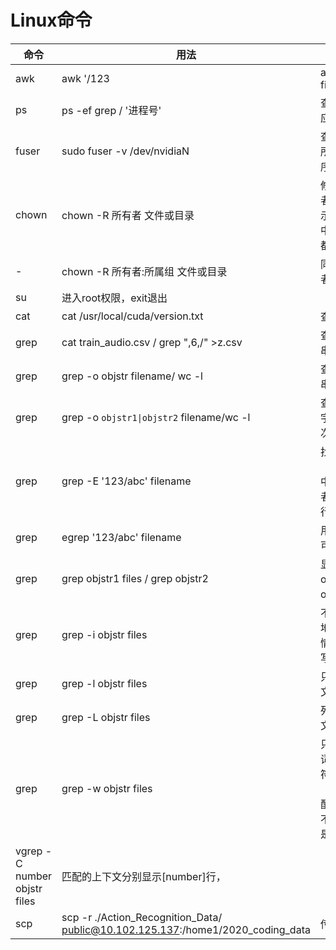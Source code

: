Linux命令
========
命令|用法|含义
----|----|----
awk|awk '/123|abc/' filename   | awk 的实现方式
ps|ps -ef grep / '进程号' |查看进程所对应的的宿主
fuser|sudo fuser -v /dev/nvidiaN |查看N号显卡所有运行的程序
chown|chown -R 所有者 文件或目录 |修改文件所有者 -R 选项表示连同子目录中的所有文件都更改所有者 
-|chown -R 所有者:所属组 文件或目录 |同时更改所有者和所属组
su| 进入root权限，exit退出
cat| cat /usr/local/cuda/version.txt |查看cuda版本
grep| cat train_audio.csv / grep ",6,/" >z.csv |查找指定字符串
grep| grep -o objstr filename/ wc -l |查找指定字符串出现的次数
grep| grep -o `objstr1\|objstr2` filename/wc -l |查找多种指定字符串出现的次数
grep|grep -E '123/abc' filename  | 找出文件（filename）中包含123或者包含abc的行
grep|egrep '123/abc' filename    | 用egrep同样可以实现
grep|grep objstr1 files / grep objstr2 |显示既匹配 objstr1 又匹配 objstr2 的行。
grep|grep -i objstr files   |不区分大小写地搜索。默认情况区分大小写，
grep|grep -l objstr files   |只列出匹配的文件名，
grep|grep -L objstr files   |列出不匹配的文件名，
grep|grep -w objstr files  |只匹配整个单词，而不是字符串的一部分（如匹配‘magic’，而不是‘magical’），
vgrep -C number objstr files |匹配的上下文分别显示[number]行，
scp |scp -r ./Action_Recognition_Data/ public@10.102.125.137:/home1/2020_coding_data|传输文件
